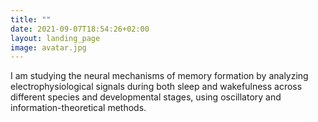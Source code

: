 ```yaml
---
title: ""
date: 2021-09-07T18:54:26+02:00
layout: landing_page
image: avatar.jpg
---
```

I am studying the neural mechanisms of memory formation by analyzing electrophysiological signals during both sleep and wakefulness across different species and developmental stages, using oscillatory and information-theoretical methods.
